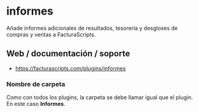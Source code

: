 # informes
Añade informes adicionales de resultados, tesorería y desgloses de compras y ventas a FacturaScripts.

## Web / documentación / soporte
- https://facturascripts.com/plugins/informes

### Nombre de carpeta
Como con todos los plugins, la carpeta se debe llamar igual que el plugin. En este caso
**Informes**.